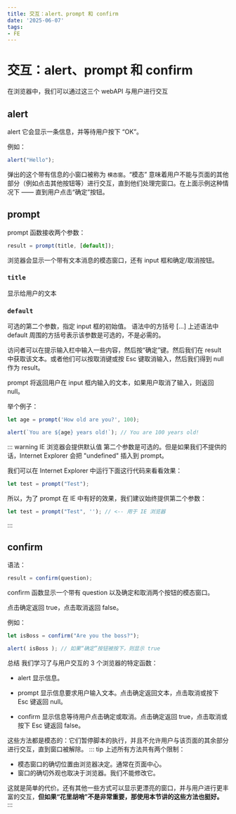 ```yaml
---
title: 交互：alert、prompt 和 confirm
date: '2025-06-07'
tags:
- FE
---
```


# 交互：alert、prompt 和 confirm
在浏览器中，我们可以通过这三个 webAPI 与用户进行交互
## alert
alert
它会显示一条信息，并等待用户按下 “OK”。

例如：
``` javascript
alert("Hello");
```
弹出的这个带有信息的小窗口被称为 `模态窗`。“模态” 意味着用户不能与页面的其他部分（例如点击其他按钮等）进行交互，直到他们处理完窗口。在上面示例这种情况下 —— 直到用户点击“确定”按钮。

## prompt
prompt 函数接收两个参数：

``` javascript
result = prompt(title, [default]);
```
浏览器会显示一个带有文本消息的模态窗口，还有 input 框和确定/取消按钮。

### `title`
显示给用户的文本
### `default`
可选的第二个参数，指定 input 框的初始值。
语法中的方括号 [...]
上述语法中 default 周围的方括号表示该参数是可选的，不是必需的。

访问者可以在提示输入栏中输入一些内容，然后按“确定”键。然后我们在 result 中获取该文本。或者他们可以按取消键或按 Esc 键取消输入，然后我们得到 null 作为 result。

prompt 将返回用户在 input 框内输入的文本，如果用户取消了输入，则返回 null。

举个例子：
``` javascript
let age = prompt('How old are you?', 100);

alert(`You are ${age} years old!`); // You are 100 years old!

```
::: warning
IE 浏览器会提供默认值
第二个参数是可选的。但是如果我们不提供的话，Internet Explorer 会把 "undefined" 插入到 prompt。

我们可以在 Internet Explorer 中运行下面这行代码来看看效果：
``` javascript
let test = prompt("Test");
```
所以，为了 prompt 在 IE 中有好的效果，我们建议始终提供第二个参数：
``` javascript
let test = prompt("Test", ''); // <-- 用于 IE 浏览器
```
:::
## confirm
语法：
``` javascript
result = confirm(question);
```
confirm 函数显示一个带有 question 以及确定和取消两个按钮的模态窗口。

点击确定返回 true，点击取消返回 false。

例如：
``` javascript
let isBoss = confirm("Are you the boss?");

alert( isBoss ); // 如果“确定”按钮被按下，则显示 true

```
总结
我们学习了与用户交互的 3 个浏览器的特定函数：

- alert 显示信息。

- prompt 显示信息要求用户输入文本。点击确定返回文本，点击取消或按下 Esc 键返回 null。

- confirm 显示信息等待用户点击确定或取消。点击确定返回 true，点击取消或按下 Esc 键返回 false。

这些方法都是模态的：它们暂停脚本的执行，并且不允许用户与该页面的其余部分进行交互，直到窗口被解除。
::: tip
上述所有方法共有两个限制：

- 模态窗口的确切位置由浏览器决定。通常在页面中心。
- 窗口的确切外观也取决于浏览器。我们不能修改它。
  
这就是简单的代价。还有其他一些方式可以显示更漂亮的窗口，并与用户进行更丰富的交互，**但如果“花里胡哨”不是非常重要，那使用本节讲的这些方法也挺好。**
:::